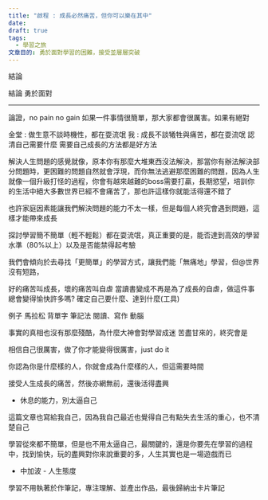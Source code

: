 ```yaml
---
title: "啟程 : 成長必然痛苦，但你可以樂在其中"
date: 
draft: true
tags:
  - 學習之旅
文章目的: 勇於面對學習的困難，接受並層層突破
---
```

結論

結論 勇於面對

---
論證，no pain no gain 如果一件事情很簡單，那大家都會很厲害。如果有絕對


金堂 : 做生意不談時機性，都在耍流氓
我 : 成長不談犧牲與痛苦，都在耍流氓
認清自己需要什麼
需要自己成長的方法都是好方法

解決人生問題的感覺就像，原本你有那麼大堆東西沒法解決，那當你有辦法解決部分問題時，更困難的問題自然就會浮現，而你無法逃避那麼困難的問題，因為人生就像一個升級打怪的過程，你會有越來越難的boss需要打贏，長期慾望，培訓你的生活中絕大多數世界已經不會痛苦了，那也許這樣你就能活得還不錯了

也許家庭因素能讓我們解決問題的能力不太一樣，但是每個人終究會遇到問題，這樣才能帶來成長

探討學習簡不簡單（輕不輕鬆）都在耍流氓，真正重要的是，能否達到高效的學習水準（80%以上）以及是否能禁得起考驗

我們會傾向於去尋找「更簡單」的學習方式，讓我們能「無痛地」學習，但@世界沒有短路，

好的痛苦叫成長，壞的痛苦叫自虐
當讀書變成不再是為了成長的自虐，做這件事總會變得愉快許多嗎?
確定自己要什麼、達到什麼(工具)


例子
馬拉松
背單字
筆記法
閱讀、寫作
動腦


事實的真相也沒有那麼殘酷，為什麼大神會對學習成迷
苦盡甘來的，終究會是


相信自己很厲害，做了你才能變得很厲害，just do it

你認為你是什麼樣的人，你就會成為什麼樣的人，但這需要時間

接受人生成長的痛苦，然後亦網無前，還後活得盡興

* 休息的能力，別太逼自己


這篇文章也寫給我自己，因為我自己最近也覺得自己有點失去生活的重心，也不清楚自己

學習從來都不簡單，但是也不用太逼自己，最關鍵的，還是你要先在學習的過程中，找到愉快，玩的盡興對你來說重要的多，人生其實也是一場遊戲而已

* 中加波 - 人生態度

學習不用執著於作筆記，專注理解、並產出作品，最後歸納出卡片筆記